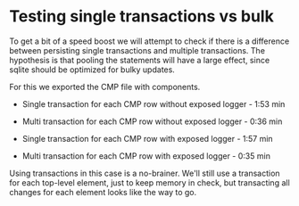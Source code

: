 # Testing single transactions vs bulk
To get a bit of a speed boost we will attempt to check if there is a difference between
persisting single transactions and multiple transactions. The hypothesis is that pooling 
the statements will have a large effect, since sqlite should be optimized for bulky updates. 

For this we exported the CMP file with components.
* Single transaction for each CMP row without exposed logger - 1:53 min
* Multi transaction for each CMP row without exposed logger  - 0:36 min

* Single transaction for each CMP row with exposed logger - 1:57 min
* Multi transaction for each CMP row with exposed logger - 0:35 min

Using transactions in this case is a no-brainer. We'll still use a transaction for each top-level element, 
just to keep memory in check, but transacting all changes for each element looks like the way to go. 
